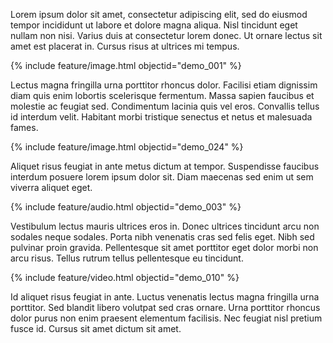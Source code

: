 Lorem ipsum dolor sit amet, consectetur adipiscing elit, sed do eiusmod tempor incididunt ut labore et dolore magna aliqua. Nisl tincidunt eget nullam non nisi. Varius duis at consectetur lorem donec. Ut ornare lectus sit amet est placerat in. Cursus risus at ultrices mi tempus. 

{% include feature/image.html objectid="demo_001" %}


Lectus magna fringilla urna porttitor rhoncus dolor. Facilisi etiam dignissim diam quis enim lobortis scelerisque fermentum. Massa sapien faucibus et molestie ac feugiat sed. Condimentum lacinia quis vel eros. Convallis tellus id interdum velit. Habitant morbi tristique senectus et netus et malesuada fames.

{% include feature/image.html objectid="demo_024" %}


Aliquet risus feugiat in ante metus dictum at tempor. Suspendisse faucibus interdum posuere lorem ipsum dolor sit. Diam maecenas sed enim ut sem viverra aliquet eget. 


{% include feature/audio.html objectid="demo_003" %}


Vestibulum lectus mauris ultrices eros in. Donec ultrices tincidunt arcu non sodales neque sodales. Porta nibh venenatis cras sed felis eget. Nibh sed pulvinar proin gravida. Pellentesque sit amet porttitor eget dolor morbi non arcu risus. Tellus rutrum tellus pellentesque eu tincidunt. 

{% include feature/video.html objectid="demo_010" %}


Id aliquet risus feugiat in ante. Luctus venenatis lectus magna fringilla urna porttitor. Sed blandit libero volutpat sed cras ornare. Urna porttitor rhoncus dolor purus non enim praesent elementum facilisis. Nec feugiat nisl pretium fusce id. Cursus sit amet dictum sit amet.

